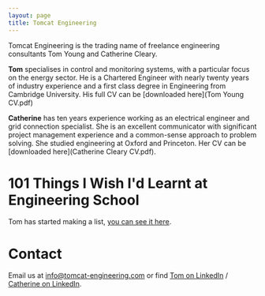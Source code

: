 ```yaml
---
layout: page
title: Tomcat Engineering
---
```


Tomcat Engineering is the trading name of freelance engineering consultants Tom Young and Catherine Cleary.  
	
**Tom** specialises in control and monitoring systems, with a particular focus on the energy sector.  He is a Chartered Engineer with nearly twenty years of industry experience and a first class degree in Engineering from Cambridge University.  His full CV can be [downloaded here](Tom Young CV.pdf)
	
**Catherine** has ten years experience working as an electrical engineer and grid connection specialist. She is an excellent communicator with significant project management experience and a common-sense approach to problem solving.  She studied engineering at Oxford and Princeton.  Her CV can be [downloaded here](Catherine Cleary CV.pdf).

# 101 Things I Wish I'd Learnt at Engineering School

Tom has started making a list, [you can see it here](101things).

# Contact

Email us at [info@tomcat-engineering.com](mailto:info@tomcat-engineering.com) or find [Tom on LinkedIn](https://www.linkedin.com/in/tom-young-93395534) / [Catherine on LinkedIn](https://www.linkedin.com/in/catherine-cleary-b60374a6/).
